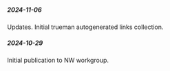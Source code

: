 

##### 2024-11-06
Updates. Initial trueman autogenerated links collection.

##### 2024-10-29
Initial publication to NW workgroup.


